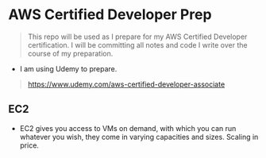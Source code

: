 # AWS Certified Developer Prep 

> This repo will be used as I prepare for my AWS Certified Developer certification. I will be committing all notes and code I write over the course of my preparation. 

* I am using Udemy to prepare.
> https://www.udemy.com/aws-certified-developer-associate

## EC2 

* EC2 gives you access to VMs on demand, with which you can run whatever you wish, they come in varying capacities and sizes. Scaling in price.


